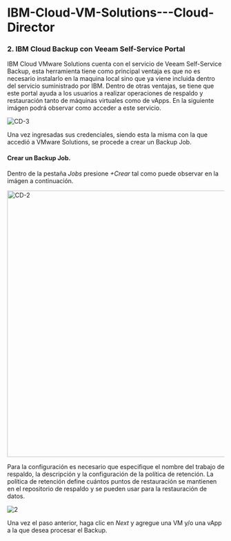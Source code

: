 # IBM-Cloud-VM-Solutions---Cloud-Director




### 2. IBM Cloud Backup con Veeam Self-Service Portal
IBM Cloud VMware Solutions cuenta con el servicio de Veeam Self-Service Backup, esta herramienta tiene como principal ventaja es que no es necesario instalarlo en la maquina local sino que ya viene incluida dentro del servicio suministrado por IBM. Dentro de otras ventajas, se tiene que este portal ayuda a los usuarios a realizar operaciones de respaldo y restauración tanto de máquinas virtuales como de vApps. En la siguiente imágen podrá observar como acceder a este servicio.

![CD-3](https://user-images.githubusercontent.com/60628267/93234256-ae741700-f741-11ea-8fd4-2611f1c9575e.PNG)

Una vez ingresadas sus credenciales, siendo esta la misma con la que accedió a VMware Solutions, se procede a crear un Backup Job.

#### Crear un Backup Job.
Dentro de la pestaña _Jobs_ presione _+Crear_ tal como puede observar en la imágen a continuación.

<img width="617" alt="CD-2" src="https://user-images.githubusercontent.com/60628267/93233535-cd25de00-f740-11ea-9859-0d8bee3a7e7d.PNG">

Para la configuración es necesario que especifique el nombre del trabajo de respaldo, la descripción y la configuración de la política de retención. La política de retención define cuántos puntos de restauración se mantienen en el repositorio de respaldo y se pueden usar para la restauración de datos.

![2](https://user-images.githubusercontent.com/60628267/93346924-1f770580-f7fa-11ea-8707-34d979af9c12.gif)

Una vez el paso anterior, haga clic en _Next_ y agregue una VM y/o una vApp a la que desea procesar el Backup.


